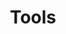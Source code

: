 ---
layout: list
collection: "projects"
title: "Tools"
description: "Explore the tools available under KubeDeck to simplify and enhance your Kubernetes management."
permalink: "/projects/"
header_transparent: false

hero:
  enabled: true
  heading: "KubeDeck Tools"
  sub_heading: "Discover the tools that make managing Kubernetes easier. From tidying up your KubeConfig with KubeTidy to handling snapshots with the upcoming KubeSnapIt."
  text_color: "#FFFFFF"
  background_color: false
  background_gradient: false
  background_image: "/assets/images/gen/home/home.png"
  background_image_blend_mode: overlay # "overlay", "multiply", "screen"
  fullscreen_mobile: false
  fullscreen_desktop: false
  height: "600px"
  buttons:
    enabled: true
    list:
      - text: "View on GitHub"
        url: "https://github.com/kubedeck"
        external: true
        fa_icon: "fab fa-github"
        size: large
        outline: true
        style: "light"

grid:
  collection: "projects"
  sort_by: "weight" # "date", "weight"
  columns: 2
  prevent_click: false

intro:
  enabled: true
  align: left
  image: false
  heading: "Making Kubernetes Easier"
  sub_heading: "At KubeDeck, our goal is to take the complexity out of Kubernetes management. Whether you’re cleaning up your messy KubeConfig file with KubeTidy or looking forward to snapshot management with KubeSnapIt, we’ve got the tools to help you keep things organized and running smoothly."
  features:
    enabled: false
  buttons:
    enabled: true
    list:
      - text: "Explore Our GitHub"
        url: "https://github.com/kubedeck"
        external: true
        fa_icon: "fab fa-github"
        size: "large"
        outline: false
        style: "primary"

outro:
  enabled: false
  align: left
  image: false
  heading: "Ready to simplify your workflow?"
  sub_heading: "Join the KubeDeck community today and start making your Kubernetes environment easier to manage."
  buttons:
    enabled: true
    list:
      - text: "Get Started"
        url: "/contact"
        external: false
        fa_icon: false
        size: "normal"
        outline: false
        style: "primary"
---